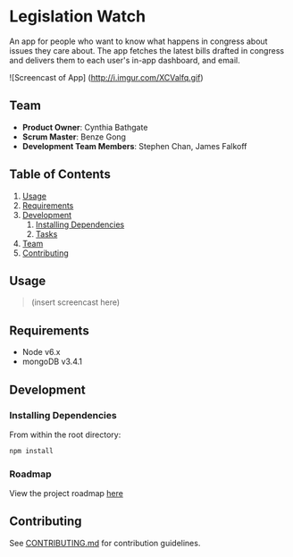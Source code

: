 # Legislation Watch

An app for people who want to know what happens in congress about issues they care about. The app fetches the latest bills drafted in congress and delivers them to each user's in-app dashboard, and email. 

![Screencast of App]
(http://i.imgur.com/XCValfq.gif)

## Team

  - __Product Owner__: Cynthia Bathgate
  - __Scrum Master__: Benze Gong
  - __Development Team Members__: Stephen Chan, James Falkoff

## Table of Contents

1. [Usage](#Usage)
1. [Requirements](#requirements)
1. [Development](#development)
    1. [Installing Dependencies](#installing-dependencies)
    1. [Tasks](#tasks)
1. [Team](#team)
1. [Contributing](#contributing)

## Usage

> (insert screencast here)

## Requirements

- Node v6.x
- mongoDB v3.4.1

## Development

### Installing Dependencies

From within the root directory:

```sh
npm install
```

### Roadmap

View the project roadmap [here](https://github.com/HR-Proudfoots/proudfoots/issues)

## Contributing

See [CONTRIBUTING.md](_CONTRIBUTING.md) for contribution guidelines.
